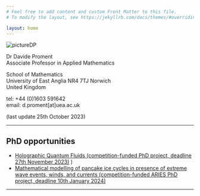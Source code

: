 ```yaml
---
# Feel free to add content and custom Front Matter to this file.
# To modify the layout, see https://jekyllrb.com/docs/themes/#overriding-theme-defaults

layout: home
---
```


![](/research/assets/picture.png "pictureDP")

Dr Davide Proment <br />
Associate Professor in Applied Mathematics

School of Mathematics <br />
University of East Anglia
NR4 7TJ Norwich <br />
United Kingdom

tel: +44 (0)1603 591642 <br />
email: d.proment[at]uea.ac.uk <br />

(last update 25th October 2023)

*****

 ## PhD opportunities
- [Holographic Quantum Fluids (competition-funded PhD project, deadline 27th November 2023)](https://davideproment.github.io/research/phd/2023/10/25/fundedPhD.html) ) 
- [Mathematical modelling of pancake ice cycles in presence of extreme wave events, winds, and currents (competition-funded ARIES PhD project, deadline 10th January 2024)](https://davideproment.github.io/research/phd/2023/10/25/fundedPhD-ARIES.html)

*****


